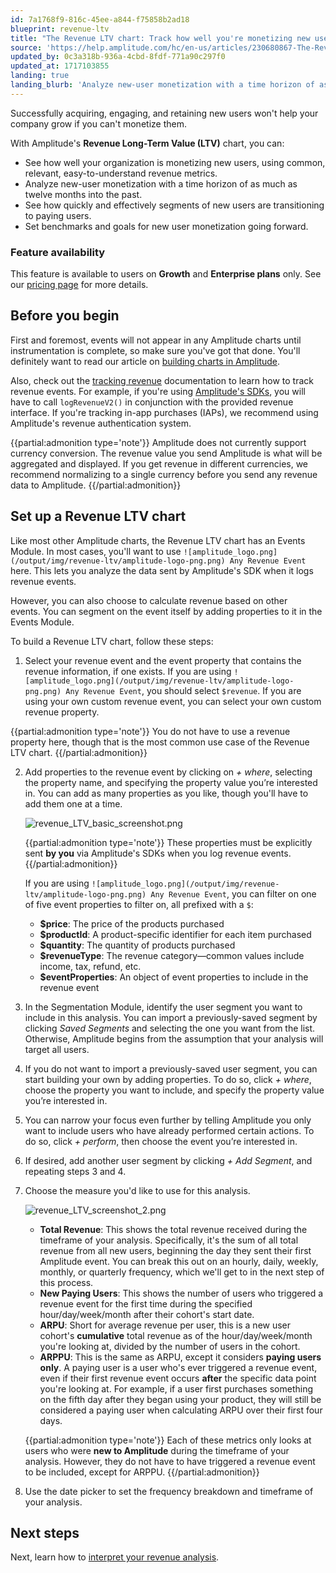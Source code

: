 ```yaml
---
id: 7a1768f9-816c-45ee-a844-f75858b2ad18
blueprint: revenue-ltv
title: "The Revenue LTV chart: Track how well you're monetizing new users"
source: 'https://help.amplitude.com/hc/en-us/articles/230680867-The-Revenue-LTV-chart-Track-how-well-you-re-monetizing-new-users'
updated_by: 0c3a318b-936a-4cbd-8fdf-771a90c297f0
updated_at: 1717103855
landing: true
landing_blurb: 'Analyze new-user monetization with a time horizon of as much as twelve months into the past'
---
```

Successfully acquiring, engaging, and retaining new users won't help your company grow if you can't monetize them. 

With Amplitude's **Revenue Long-Term Value (LTV)** chart, you can:

* See how well your organization is monetizing new users, using common, relevant, easy-to-understand revenue metrics.
* Analyze new-user monetization with a time horizon of as much as twelve months into the past.
* See how quickly and effectively segments of new users are transitioning to paying users.
* Set benchmarks and goals for new user monetization going forward.

### Feature availability

This feature is available to users on **Growth** and **Enterprise plans** only. See our [pricing page](https://amplitude.com/pricing) for more details.

## Before you begin

First and foremost, events will not appear in any Amplitude charts until instrumentation is complete, so make sure you've got that done. You'll definitely want to read our article on [building charts in Amplitude](/get-started/helpful-definitions).

Also, check out the [tracking revenue](/cdp/sources/instrument-track-revenue) documentation to learn how to track revenue events. For example, if you're using [Amplitude's SDKs](https://www.docs.developers.amplitude.com/data/sdks/sdk-quickstart/), you will have to call `logRevenueV2()` in conjunction with the provided revenue interface. If you're tracking in-app purchases (IAPs), we recommend using Amplitude's revenue authentication system.  

{{partial:admonition type='note'}}
Amplitude does not currently support currency conversion. The revenue value you send Amplitude is what will be aggregated and displayed. If you get revenue in different currencies, we recommend normalizing to a single currency before you send any revenue data to Amplitude.
{{/partial:admonition}}

## Set up a Revenue LTV chart

Like most other Amplitude charts, the Revenue LTV chart has an Events Module. In most cases, you'll want to use `![amplitude_logo.png](/output/img/revenue-ltv/amplitude-logo-png.png) Any Revenue Event` here. This lets you analyze the data sent by Amplitude's SDK when it logs revenue events. 

However, you can also choose to calculate revenue based on other events. You can segment on the event itself by adding properties to it in the Events Module.

To build a Revenue LTV chart, follow these steps:

1. Select your revenue event and the event property that contains the revenue information, if one exists. If you are using `![amplitude_logo.png](/output/img/revenue-ltv/amplitude-logo-png.png) Any Revenue Event`, you should select `$revenue`. If you are using your own custom revenue event, you can select your own custom revenue property.  
  
{{partial:admonition type='note'}}
You do not have to use a revenue property here, though that is the most common use case of the Revenue LTV chart.
{{/partial:admonition}}

2. Add properties to the revenue event by clicking on *+ where*, selecting the property name, and specifying the property value you’re interested in. You can add as many properties as you like, though you'll have to add them one at a time.  
  
	![revenue_LTV_basic_screenshot.png](/output/img/revenue-ltv/revenue-ltv-basic-screenshot-png.png)  
		
	{{partial:admonition type='note'}}
	These properties must be explicitly sent **by you** via Amplitude's SDKs when you log revenue events.  
	{{/partial:admonition}}

	If you are using `![amplitude_logo.png](/output/img/revenue-ltv/amplitude-logo-png.png) Any Revenue Event`, you can filter on one of five event properties to filter on, all prefixed with a `$`:  

	* **$price**: The price of the products purchased
	* **$productId**: A product-specific identifier for each item purchased
	* **$quantity**: The quantity of products purchased
	* **$revenueType**: The revenue category—common values include income, tax, refund, etc.
	* **$eventProperties**: An object of event properties to include in the revenue event

3. In the Segmentation Module, identify the user segment you want to include in this analysis. You can import a previously-saved segment by clicking *Saved Segments* and selecting the one you want from the list. Otherwise, Amplitude begins from the assumption that your analysis will target all users.

4. If you do not want to import a previously-saved user segment, you can start building your own by adding properties. To do so, click *+ where*, choose the property you want to include, and specify the property value you’re interested in.

5. You can narrow your focus even further by telling Amplitude you only want to include users who have already performed certain actions. To do so, click *+ perform*, then choose the event you’re interested in.

6. If desired, add another user segment by clicking *+ Add Segment*, and repeating steps 3 and 4.

7. Choose the measure you'd like to use for this analysis.  
  
	![revenue_LTV_screenshot_2.png](/output/img/revenue-ltv/revenue-ltv-screenshot-2-png.png)  
	
	* **Total Revenue**: This shows the total revenue received during the timeframe of your analysis. Specifically, it's the sum of all total revenue from all new users, beginning the day they sent their first Amplitude event. You can break this out on an hourly, daily, weekly, monthly, or quarterly frequency, which we'll get to in the next step of this process.
	* **New Paying Users**: This shows the number of users who triggered a revenue event for the first time during the specified hour/day/week/month after their cohort's start date.
	* **ARPU**: Short for average revenue per user, this is a new user cohort's **cumulative** total revenue as of the hour/day/week/month you're looking at, divided by the number of users in the cohort.
	* **ARPPU**: This is the same as ARPU, except it considers **paying users only**. A paying user is a user who's ever triggered a revenue event, even if their first revenue event occurs **after** the specific data point you're looking at. For example, if a user first purchases something on the fifth day after they began using your product, they will still be considered a paying user when calculating ARPU over their first four days.

	{{partial:admonition type='note'}}
	Each of these metrics only looks at users who were **new to Amplitude** during the timeframe of your analysis. However, they do not have to have triggered a revenue event to be included, except for ARPPU.
	{{/partial:admonition}}

8. Use the date picker to set the frequency breakdown and timeframe of your analysis.

## Next steps

Next, learn how to [interpret your revenue analysis](/analytics/charts/revenue-ltv/revenue-ltv-interpret).